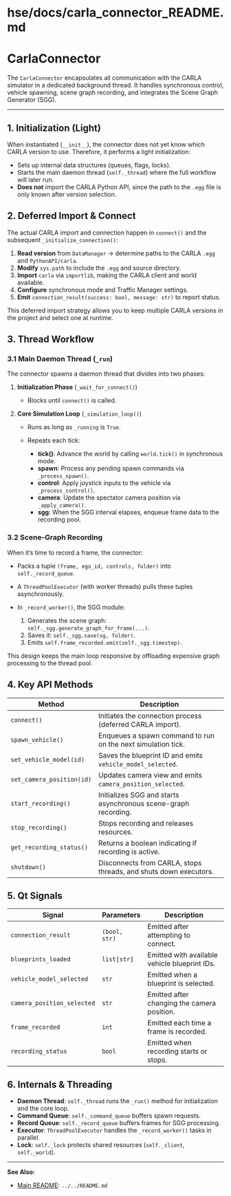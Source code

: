 # hse/docs/carla_connector_README.md

# CarlaConnector

The `CarlaConnector` encapsulates all communication with the CARLA simulator in a dedicated background thread. It handles synchronous control, vehicle spawning, scene graph recording, and integrates the Scene Graph Generator (SGG).

---

## 1. Initialization (Light)

When instantiated (`__init__`), the connector does not yet know which CARLA version to use. Therefore, it performs a light initialization:

* Sets up internal data structures (queues, flags, locks).
* Starts the main daemon thread (`self._thread`) where the full workflow will later run.
* **Does not** import the CARLA Python API, since the path to the `.egg` file is only known after version selection.

## 2. Deferred Import & Connect

The actual CARLA import and connection happen in `connect()` and the subsequent `_initialize_connection()`:

1. **Read version** from `DataManager` → determine paths to the CARLA `.egg` and `PythonAPI/carla`.
2. **Modify** `sys.path` to include the `.egg` and source directory.
3. **Import** `carla` via `importlib`, making the CARLA client and world available.
4. **Configure** synchronous mode and Traffic Manager settings.
5. **Emit** `connection_result(success: bool, message: str)` to report status.

This deferred import strategy allows you to keep multiple CARLA versions in the project and select one at runtime.

## 3. Thread Workflow

### 3.1 Main Daemon Thread (`_run`)

The connector spawns a daemon thread that divides into two phases:

1. **Initialization Phase** (`_wait_for_connect()`)

   * Blocks until `connect()` is called.
2. **Core Simulation Loop** (`_simulation_loop()`)

   * Runs as long as `_running` is `True`.
   * Repeats each tick:

     * **tick()**: Advance the world by calling `world.tick()` in synchronous mode.
     * **spawn**: Process any pending spawn commands via `_process_spawn()`.
     * **control**: Apply joystick inputs to the vehicle via `_process_control()`.
     * **camera**: Update the spectator camera position via `_apply_camera()`.
     * **sgg**: When the SGG interval elapses, enqueue frame data to the recording pool.

### 3.2 Scene-Graph Recording

When it’s time to record a frame, the connector:

* Packs a tuple `(frame, ego_id, controls, folder)` into `self._record_queue`.
* A `ThreadPoolExecutor` (with worker threads) pulls these tuples asynchronously.
* In `_record_worker()`, the SGG module:

  1. Generates the scene graph: `self._sgg.generate_graph_for_frame(...)`.
  2. Saves it: `self._sgg.save(sg, folder)`.
  3. Emits `self.frame_recorded.emit(self._sgg.timestep)`.

This design keeps the main loop responsive by offloading expensive graph processing to the thread pool.

## 4. Key API Methods

| Method                    | Description                                                      |
| ------------------------- | ---------------------------------------------------------------- |
| `connect()`               | Initiates the connection process (deferred CARLA import).        |
| `spawn_vehicle()`         | Enqueues a spawn command to run on the next simulation tick.     |
| `set_vehicle_model(id)`   | Saves the blueprint ID and emits `vehicle_model_selected`.       |
| `set_camera_position(id)` | Updates camera view and emits `camera_position_selected`.        |
| `start_recording()`       | Initializes SGG and starts asynchronous scene-graph recording.   |
| `stop_recording()`        | Stops recording and releases resources.                          |
| `get_recording_status()`  | Returns a boolean indicating if recording is active.             |
| `shutdown()`              | Disconnects from CARLA, stops threads, and shuts down executors. |

## 5. Qt Signals

| Signal                     | Parameters    | Description                                   |
| -------------------------- | ------------- | --------------------------------------------- |
| `connection_result`        | `(bool, str)` | Emitted after attempting to connect.          |
| `blueprints_loaded`        | `list[str]`   | Emitted with available vehicle blueprint IDs. |
| `vehicle_model_selected`   | `str`         | Emitted when a blueprint is selected.         |
| `camera_position_selected` | `str`         | Emitted after changing the camera position.   |
| `frame_recorded`           | `int`         | Emitted each time a frame is recorded.        |
| `recording_status`         | `bool`        | Emitted when recording starts or stops.       |

## 6. Internals & Threading

* **Daemon Thread**: `self._thread` runs the `_run()` method for initialization and the core loop.
* **Command Queue**: `self._command_queue` buffers spawn requests.
* **Record Queue**: `self._record_queue` buffers frames for SGG processing.
* **Executor**: `ThreadPoolExecutor` handles the `_record_worker()` tasks in parallel.
* **Lock**: `self._lock` protects shared resources (`self._client`, `self._world`).


---

**See Also:**

* [Main README](../../README.md): `../../README.md`

